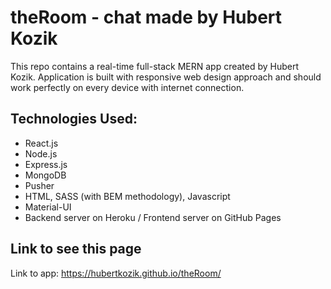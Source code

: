 # theRoom - chat made by Hubert Kozik

This repo contains a real-time full-stack MERN app created by Hubert Kozik. Application is built with responsive web design approach and should work perfectly on every device with internet connection.

## Technologies Used:
* React.js
* Node.js
* Express.js
* MongoDB
* Pusher
* HTML, SASS (with BEM methodology), Javascript
* Material-UI
* Backend server on Heroku / Frontend server on GitHub Pages

## Link to see this page

Link to app: https://hubertkozik.github.io/theRoom/
